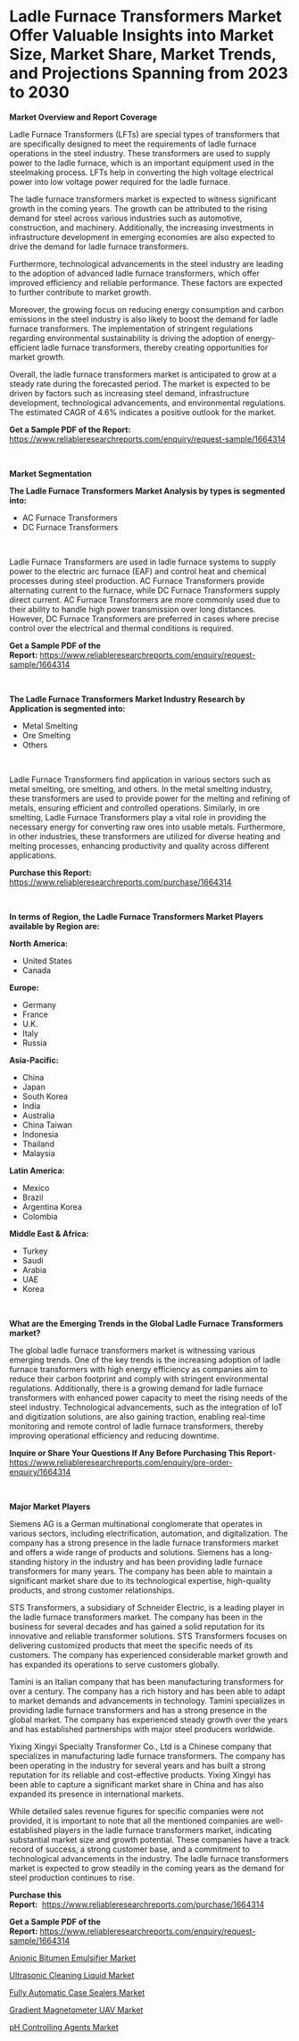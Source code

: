 <p><h1>Ladle Furnace Transformers Market Offer Valuable Insights into Market Size, Market Share, Market Trends, and Projections Spanning from 2023 to 2030</h1></p><p><strong>Market Overview and Report Coverage</strong></p>
<p><p>Ladle Furnace Transformers (LFTs) are special types of transformers that are specifically designed to meet the requirements of ladle furnace operations in the steel industry. These transformers are used to supply power to the ladle furnace, which is an important equipment used in the steelmaking process. LFTs help in converting the high voltage electrical power into low voltage power required for the ladle furnace.</p><p>The ladle furnace transformers market is expected to witness significant growth in the coming years. The growth can be attributed to the rising demand for steel across various industries such as automotive, construction, and machinery. Additionally, the increasing investments in infrastructure development in emerging economies are also expected to drive the demand for ladle furnace transformers.</p><p>Furthermore, technological advancements in the steel industry are leading to the adoption of advanced ladle furnace transformers, which offer improved efficiency and reliable performance. These factors are expected to further contribute to market growth.</p><p>Moreover, the growing focus on reducing energy consumption and carbon emissions in the steel industry is also likely to boost the demand for ladle furnace transformers. The implementation of stringent regulations regarding environmental sustainability is driving the adoption of energy-efficient ladle furnace transformers, thereby creating opportunities for market growth.</p><p>Overall, the ladle furnace transformers market is anticipated to grow at a steady rate during the forecasted period. The market is expected to be driven by factors such as increasing steel demand, infrastructure development, technological advancements, and environmental regulations. The estimated CAGR of 4.6% indicates a positive outlook for the market.</p></p>
<p><strong>Get a Sample PDF of the Report:</strong> <a href="https://www.reliableresearchreports.com/enquiry/request-sample/1664314">https://www.reliableresearchreports.com/enquiry/request-sample/1664314</a></p>
<p>&nbsp;</p>
<p><strong>Market Segmentation</strong></p>
<p><strong>The Ladle Furnace Transformers Market Analysis by types is segmented into:</strong></p>
<p><ul><li>AC Furnace Transformers</li><li>DC Furnace Transformers</li></ul></p>
<p>&nbsp;</p>
<p><p>Ladle Furnace Transformers are used in ladle furnace systems to supply power to the electric arc furnace (EAF) and control heat and chemical processes during steel production. AC Furnace Transformers provide alternating current to the furnace, while DC Furnace Transformers supply direct current. AC Furnace Transformers are more commonly used due to their ability to handle high power transmission over long distances. However, DC Furnace Transformers are preferred in cases where precise control over the electrical and thermal conditions is required.</p></p>
<p><strong>Get a Sample PDF of the Report:</strong>&nbsp;<a href="https://www.reliableresearchreports.com/enquiry/request-sample/1664314">https://www.reliableresearchreports.com/enquiry/request-sample/1664314</a></p>
<p>&nbsp;</p>
<p><strong>The Ladle Furnace Transformers Market Industry Research by Application is segmented into:</strong></p>
<p><ul><li>Metal Smelting</li><li>Ore Smelting</li><li>Others</li></ul></p>
<p>&nbsp;</p>
<p><p>Ladle Furnace Transformers find application in various sectors such as metal smelting, ore smelting, and others. In the metal smelting industry, these transformers are used to provide power for the melting and refining of metals, ensuring efficient and controlled operations. Similarly, in ore smelting, Ladle Furnace Transformers play a vital role in providing the necessary energy for converting raw ores into usable metals. Furthermore, in other industries, these transformers are utilized for diverse heating and melting processes, enhancing productivity and quality across different applications.</p></p>
<p><strong>Purchase this Report:</strong>&nbsp; <a href="https://www.reliableresearchreports.com/purchase/1664314">https://www.reliableresearchreports.com/purchase/1664314</a></p>
<p>&nbsp;</p>
<p><strong>In terms of Region, the Ladle Furnace Transformers Market Players available by Region are:</strong></p>
<p>
    <p> <strong> North America: </strong>
        <ul>
            <li>United States</li>
            <li>Canada</li>
        </ul>
        </p> 
    <p> <strong> Europe: </strong>
        <ul>
            <li>Germany</li>
            <li>France</li>
            <li>U.K.</li>
            <li>Italy</li>
            <li>Russia</li>
        </ul>
        </p> 
    <p> <strong> Asia-Pacific: </strong>
        <ul>
            <li>China</li>
            <li>Japan</li>
            <li>South Korea</li>
            <li>India</li>
            <li>Australia</li>
            <li>China Taiwan</li>
            <li>Indonesia</li>
            <li>Thailand</li>
            <li>Malaysia</li>
        </ul>
        </p> 
    <p> <strong> Latin America: </strong>
        <ul>
            <li>Mexico</li>
            <li>Brazil</li>
            <li>Argentina Korea</li>
            <li>Colombia</li>
        </ul>
        </p> 
    <p> <strong> Middle East & Africa: </strong>
        <ul>
            <li>Turkey</li>
            <li>Saudi</li>
            <li>Arabia</li>
            <li>UAE</li>
            <li>Korea</li>
        </ul>
    </p>
    </p>
<p>&nbsp;</p>
<p><strong>What are the Emerging Trends in the Global Ladle Furnace Transformers market?</strong></p>
<p><p>The global ladle furnace transformers market is witnessing various emerging trends. One of the key trends is the increasing adoption of ladle furnace transformers with high energy efficiency as companies aim to reduce their carbon footprint and comply with stringent environmental regulations. Additionally, there is a growing demand for ladle furnace transformers with enhanced power capacity to meet the rising needs of the steel industry. Technological advancements, such as the integration of IoT and digitization solutions, are also gaining traction, enabling real-time monitoring and remote control of ladle furnace transformers, thereby improving operational efficiency and reducing downtime.</p></p>
<p><strong>Inquire or Share Your Questions If Any Before Purchasing This Report</strong>- <a href="https://www.reliableresearchreports.com/enquiry/pre-order-enquiry/1664314">https://www.reliableresearchreports.com/enquiry/pre-order-enquiry/1664314</a></p>
<p>&nbsp;</p>
<p><strong>Major Market Players</strong></p>
<p><p>Siemens AG is a German multinational conglomerate that operates in various sectors, including electrification, automation, and digitalization. The company has a strong presence in the ladle furnace transformers market and offers a wide range of products and solutions. Siemens has a long-standing history in the industry and has been providing ladle furnace transformers for many years. The company has been able to maintain a significant market share due to its technological expertise, high-quality products, and strong customer relationships.</p><p>STS Transformers, a subsidiary of Schneider Electric, is a leading player in the ladle furnace transformers market. The company has been in the business for several decades and has gained a solid reputation for its innovative and reliable transformer solutions. STS Transformers focuses on delivering customized products that meet the specific needs of its customers. The company has experienced considerable market growth and has expanded its operations to serve customers globally.</p><p>Tamini is an Italian company that has been manufacturing transformers for over a century. The company has a rich history and has been able to adapt to market demands and advancements in technology. Tamini specializes in providing ladle furnace transformers and has a strong presence in the global market. The company has experienced steady growth over the years and has established partnerships with major steel producers worldwide.</p><p>Yixing Xingyi Specialty Transformer Co., Ltd is a Chinese company that specializes in manufacturing ladle furnace transformers. The company has been operating in the industry for several years and has built a strong reputation for its reliable and cost-effective products. Yixing Xingyi has been able to capture a significant market share in China and has also expanded its presence in international markets.</p><p>While detailed sales revenue figures for specific companies were not provided, it is important to note that all the mentioned companies are well-established players in the ladle furnace transformers market, indicating substantial market size and growth potential. These companies have a track record of success, a strong customer base, and a commitment to technological advancements in the industry. The ladle furnace transformers market is expected to grow steadily in the coming years as the demand for steel production continues to rise.</p></p>
<p><strong>Purchase this Report:</strong>&nbsp;&nbsp;<a href="https://www.reliableresearchreports.com/purchase/1664314">https://www.reliableresearchreports.com/purchase/1664314</a></p>
<p></p>
<p><strong>Get a Sample PDF of the Report:</strong>&nbsp;<a href="https://www.reliableresearchreports.com/enquiry/request-sample/1664314">https://www.reliableresearchreports.com/enquiry/request-sample/1664314</a></p>
<p><p><a href="https://github.com/aasishrp01/Market-Research-Report-List-1/blob/main/anionic-bitumen-emulsifier-market.md">Anionic Bitumen Emulsifier Market</a></p><p><a href="https://medium.com/@helenablick2023/ultrasonic-cleaning-liquid-market-size-growth-forecast-2023-2030-224645caa8d8">Ultrasonic Cleaning Liquid Market</a></p><p><a href="https://medium.com/@omamuller06/fully-automatic-case-sealers-market-size-growth-forecast-2023-2030-7520e35aa565">Fully Automatic Case Sealers Market</a></p><p><a href="https://www.linkedin.com/pulse/gradient-magnetometer-uav-market-size-growth-forecast-from/">Gradient Magnetometer UAV Market</a></p><p><a href="https://github.com/JameTravis/Market-Research-Report-List-2/blob/main/ph-controlling-agents-market.md">pH Controlling Agents Market</a></p></p>